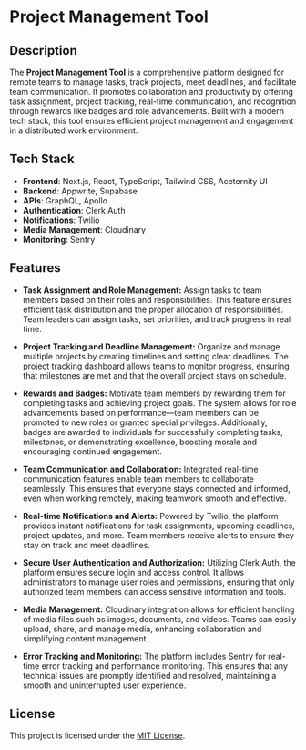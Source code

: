 # Project Management Tool

## Description

The **Project Management Tool** is a comprehensive platform designed for remote teams to manage tasks, track projects, meet deadlines, and facilitate team communication. It promotes collaboration and productivity by offering task assignment, project tracking, real-time communication, and recognition through rewards like badges and role advancements. Built with a modern tech stack, this tool ensures efficient project management and engagement in a distributed work environment.

## Tech Stack

- **Frontend**: Next.js, React, TypeScript, Tailwind CSS, Aceternity UI
- **Backend**: Appwrite, Supabase
- **APIs**: GraphQL, Apollo
- **Authentication**: Clerk Auth
- **Notifications**: Twilio
- **Media Management**: Cloudinary
- **Monitoring**: Sentry

## Features

- **Task Assignment and Role Management:**
Assign tasks to team members based on their roles and responsibilities. This feature ensures efficient task distribution and the proper allocation of responsibilities. Team leaders can assign tasks, set priorities, and track progress in real time.

- **Project Tracking and Deadline Management:**
Organize and manage multiple projects by creating timelines and setting clear deadlines. The project tracking dashboard allows teams to monitor progress, ensuring that milestones are met and that the overall project stays on schedule.

- **Rewards and Badges:**
Motivate team members by rewarding them for completing tasks and achieving project goals. The system allows for role advancements based on performance—team members can be promoted to new roles or granted special privileges. Additionally, badges are awarded to individuals for successfully completing tasks, milestones, or demonstrating excellence, boosting morale and encouraging continued engagement.

- **Team Communication and Collaboration:**
Integrated real-time communication features enable team members to collaborate seamlessly. This ensures that everyone stays connected and informed, even when working remotely, making teamwork smooth and effective.

- **Real-time Notifications and Alerts:**
Powered by Twilio, the platform provides instant notifications for task assignments, upcoming deadlines, project updates, and more. Team members receive alerts to ensure they stay on track and meet deadlines.

- **Secure User Authentication and Authorization:**
Utilizing Clerk Auth, the platform ensures secure login and access control. It allows administrators to manage user roles and permissions, ensuring that only authorized team members can access sensitive information and tools.

- **Media Management:**
Cloudinary integration allows for efficient handling of media files such as images, documents, and videos. Teams can easily upload, share, and manage media, enhancing collaboration and simplifying content management.

- **Error Tracking and Monitoring:**
The platform includes Sentry for real-time error tracking and performance monitoring. This ensures that any technical issues are promptly identified and resolved, maintaining a smooth and uninterrupted user experience.

## License

This project is licensed under the [MIT License](LICENSE).

